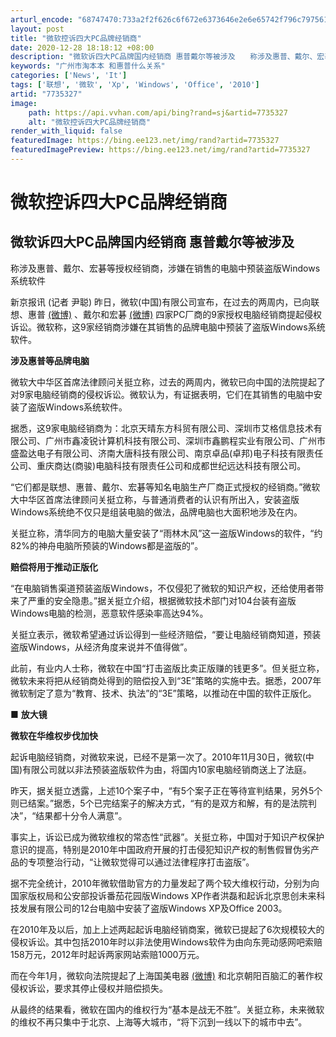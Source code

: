 ```yaml
---
arturl_encode: "68747470:733a2f2f626c6f672e6373646e2e6e65742f796c7975616e6c:752f61727469636c652f64657461696c732f37373335333237"
layout: post
title: "微软控诉四大PC品牌经销商"
date: 2020-12-28 18:18:12 +08:00
description: "微软诉四大PC品牌国内经销商 惠普戴尔等被涉及　　称涉及惠普、戴尔、宏碁等授权经销商，涉嫌在销售的电"
keywords: "广州市淘本本 和惠普什么关系"
categories: ['News', 'It']
tags: ['联想', '微软', 'Xp', 'Windows', 'Office', '2010']
artid: "7735327"
image:
    path: https://api.vvhan.com/api/bing?rand=sj&artid=7735327
    alt: "微软控诉四大PC品牌经销商"
render_with_liquid: false
featuredImage: https://bing.ee123.net/img/rand?artid=7735327
featuredImagePreview: https://bing.ee123.net/img/rand?artid=7735327
---
```


# 微软控诉四大PC品牌经销商

## 微软诉四大PC品牌国内经销商 惠普戴尔等被涉及



称涉及惠普、戴尔、宏碁等授权经销商，涉嫌在销售的电脑中预装盗版Windows系统软件

新京报讯 (记者 尹聪) 昨日，微软(中国)有限公司宣布，在过去的两周内，已向联想、惠普
[(微博)](http://weibo.com/hpchina?zw=tech)
、戴尔和宏碁
[(微博)](http://weibo.com/acergroup?zw=tech)
四家PC厂商的9家授权电脑经销商提起侵权诉讼。微软称，这9家经销商涉嫌在其销售的品牌电脑中预装了盗版Windows系统软件。

**涉及惠普等品牌电脑**

微软大中华区首席法律顾问关挺立称，过去的两周内，微软已向中国的法院提起了对9家电脑经销商的侵权诉讼。微软认为，有证据表明，它们在其销售的电脑中安装了盗版Windows系统软件。

据悉，这9家电脑经销商为：北京天晴东方科贸有限公司、深圳市艾格信息技术有限公司、广州市鑫凌锐计算机科技有限公司、深圳市鑫鹏程实业有限公司、广州市盛盈达电子有限公司、济南大唐科技有限公司、南京卓品(卓邦)电子科技有限责任公司、重庆商达(商骏)电脑科技有限责任公司和成都世纪远达科技有限公司。

“它们都是联想、惠普、戴尔、宏碁等知名电脑生产厂商正式授权的经销商。”微软大中华区首席法律顾问关挺立称，与普通消费者的认识有所出入，安装盗版Windows系统绝不仅只是组装电脑的做法，品牌电脑也大面积地涉及在内。

关挺立称，清华同方的电脑大量安装了“雨林木风”这一盗版Windows的软件，“约82%的神舟电脑所预装的Windows都是盗版的”。

**赔偿将用于推动正版化**

“在电脑销售渠道预装盗版Windows，不仅侵犯了微软的知识产权，还给使用者带来了严重的安全隐患。”据关挺立介绍，根据微软技术部门对104台装有盗版Windows电脑的检测，恶意软件感染率高达94%。

关挺立表示，微软希望通过诉讼得到一些经济赔偿，“要让电脑经销商知道，预装盗版Windows，从经济角度来说并不值得做”。

此前，有业内人士称，微软在中国“打击盗版比卖正版赚的钱更多”。但关挺立称，微软未来将把从经销商处得到的赔偿投入到“3E”策略的实施中去。据悉，2007年微软制定了意为“教育、技术、执法”的“3E”策略，以推动在中国的软件正版化。

■
**放大镜**

**微软在华维权步伐加快**

起诉电脑经销商，对微软来说，已经不是第一次了。2010年11月30日，微软(中国)有限公司就以非法预装盗版软件为由，将国内10家电脑经销商送上了法庭。

昨天，据关挺立透露，上述10个案子中，“有5个案子正在等待宣判结果，另外5个则已结案。”据悉，5个已完结案子的解决方式，“有的是双方和解，有的是法院判决”，“结果都十分令人满意”。

事实上，诉讼已成为微软维权的常态性“武器”。关挺立称，中国对于知识产权保护意识的提高，特别是2010年中国政府开展的打击侵犯知识产权的制售假冒伪劣产品的专项整治行动，“让微软觉得可以通过法律程序打击盗版”。

据不完全统计，2010年微软借助官方的力量发起了两个较大维权行动，分别为向国家版权局和公安部投诉番茄花园版Windows XP作者洪磊和起诉北京思创未来科技发展有限公司的12台电脑中安装了盗版Windows XP及Office 2003。

在2010年及以后，加上上述两起起诉电脑经销商案，微软已提起了6次规模较大的侵权诉讼。其中包括2010年时以非法使用Windows软件为由向东莞动感网吧索赔158万元，2012年时起诉两家网站索赔1000万元。

而在今年1月，微软向法院提起了上海国美电器
[(微博)](http://weibo.com/gome1987?zw=tech)
和北京朝阳百脑汇的著作权侵权诉讼，要求其停止侵权并赔偿损失。

从最终的结果看，微软在国内的维权行为“基本是战无不胜”。关挺立称，未来微软的维权不再只集中于北京、上海等大城市，“将下沉到一线以下的城市中去”。